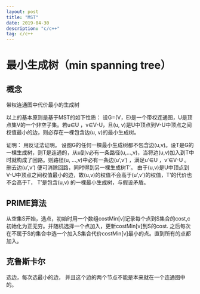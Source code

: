 ```yaml
---
layout: post
title: "MST"
date: 2019-04-30
description: "c/c++"
tag: c/c++
---   
```


# 最小生成树（min spanning tree）

## 概念
带权连通图中代价最小的生成树

以上的基本原则是基于MST的如下性质：
设G=(V，E)是一个带权连通图，U是顶点集V的一个非空子集。若u∈U ，v∈V-U，且(u, v)是U中顶点到V-U中顶点之间权值最小的边，则必存在一棵包含边(u, v)的最小生成树。

证明： 用反证法证明。
设图G的任何一棵最小生成树都不包含边(u,v)。设T是G的一棵生成树，则T是连通的，从u到v必有一条路径(u,…,v)，当将边(u,v)加入到T中时就构成了回路。则路径(u, …,v)中必有一条边(u’,v’) ，满足u’∈U ，v’∈V-U 。删去边(u’,v’) 便可消除回路，同时得到另一棵生成树T’。
由于(u,v)是U中顶点到V-U中顶点之间权值最小的边，故(u,v)的权值不会高于(u’,v’)的权值，T’的代价也不会高于T， T’是包含(u,v) 的一棵最小生成树，与假设矛盾。


## PRIME算法
从空集S开始，选点，初始时用一个数组costMin[v]记录每个点到S集合的cost,c初始化为正无穷。并随机选择一个点加入，更新costMin[v]到S的cost. 之后每次在不属于S的集合中选一个加入S集合代价costMin[v]最小的点。直到所有的点都加入。

## 克鲁斯卡尔
选边，每次选最小的边， 并且这个边的两个节点不能是本来就在一个连通图中的。

